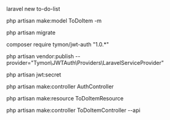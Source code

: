 laravel new to-do-list

php artisan make:model ToDoItem -m

php artisan migrate

composer require tymon/jwt-auth "1.0.*"

php artisan vendor:publish --provider="Tymon\JWTAuth\Providers\LaravelServiceProvider"

php artisan jwt:secret

php artisan make:controller AuthController

php artisan make:resource ToDoItemResource

php artisan make:controller ToDoItemController --api
